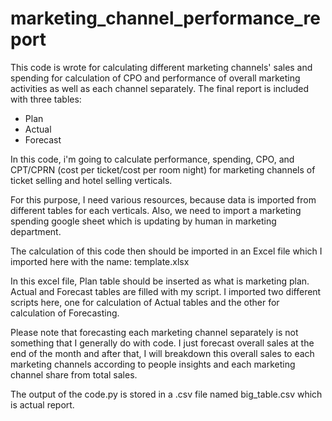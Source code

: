 # marketing_channel_performance_report
This code is wrote for calculating different marketing channels' sales and spending for calculation of CPO and performance of overall 
marketing activities as well as each channel separately.
The final report is included with three tables:
* Plan
* Actual
* Forecast

In this code, i'm going to calculate performance, spending, CPO, and CPT/CPRN (cost per ticket/cost per room night) for 
marketing channels of ticket selling and hotel selling verticals.

For this purpose, I need various resources, because data is imported from different tables for each verticals. Also, we need to 
import a marketing spending google sheet which is updating by human in marketing department.

The calculation of this code then should be imported in an Excel file which I imported here with the name: template.xlsx

In this excel file, Plan table should be inserted as what is marketing plan. Actual and Forecast tables are filled with my script.
I imported two different scripts here, one for calculation of Actual tables and the other for calculation of Forecasting. 

Please note that forecasting each marketing channel separately is not something that I generally do with code. I just forecast overall sales
at the end of the month and after that, I will breakdown this overall sales to each marketing channels according to people insights and each
marketing channel share from total sales.

The output of the code.py is stored in a .csv file named big_table.csv which is actual report.
